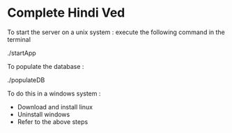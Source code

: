 # Complete Hindi Ved 
To start the server on a unix system :
execute the following command in the terminal

./startApp

To populate the database : 

./populateDB


To do this in a windows system :
<ul>
<li> Download and install linux </li>
<li> Uninstall windows </li>
<li> Refer to the above steps </li>
</ul>

